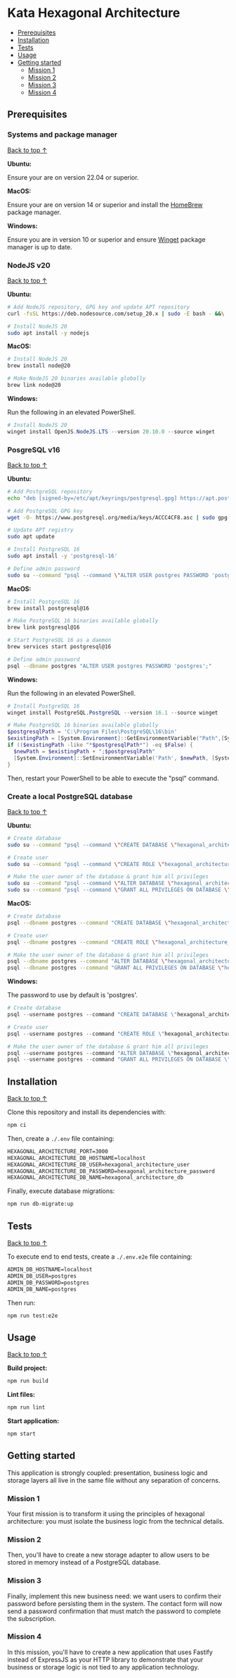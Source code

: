 # Kata Hexagonal Architecture

- [Prerequisites](#prerequisites)
- [Installation](#installation)
- [Tests](#tests)
- [Usage](#usage)
- [Getting started](#getting-started)
  - [Mission 1](#mission-1)
  - [Mission 2](#mission-2)
  - [Mission 3](#mission-3)
  - [Mission 4](#mission-4)

## Prerequisites

### Systems and package manager

[Back to top ↑](#kata-hexagonal-architecture)

**Ubuntu:**

Ensure your are on version 22.04 or superior.

**MacOS:**

Ensure your are on version 14 or superior and install the [HomeBrew](https://brew.sh/) package manager.

**Windows:**

Ensure you are in version 10 or superior and ensure [Winget](https://apps.microsoft.com/detail/9NBLGGH4NNS1?rtc=1&hl=fr-fr&gl=FR#activetab=pivot:overviewtab) package manager is up to date.

### NodeJS v20

[Back to top ↑](#kata-hexagonal-architecture)

**Ubuntu:**

```bash
# Add NodeJS repository, GPG key and update APT repository
curl -fsSL https://deb.nodesource.com/setup_20.x | sudo -E bash - &&\

# Install NodeJS 20
sudo apt install -y nodejs
```

**MacOS:**

```bash
# Install NodeJS 20
brew install node@20

# Make NodeJS 20 binaries available globally
brew link node@20
```

**Windows:**

Run the following in an elevated PowerShell.

```powershell
# Install NodeJS 20
winget install OpenJS.NodeJS.LTS --version 20.10.0 --source winget
```

### PosgreSQL v16

[Back to top ↑](#kata-hexagonal-architecture)

**Ubuntu:**

```bash
# Add PostgreSQL repository
echo "deb [signed-by=/etc/apt/keyrings/postgresql.gpg] https://apt.postgresql.org/pub/repos/apt $(lsb_release -cs)-pgdg main" | sudo tee /etc/apt/sources.list.d/pgdg.list > /dev/null

# Add PostgreSQL GPG key
wget -O- https://www.postgresql.org/media/keys/ACCC4CF8.asc | sudo gpg --dearmor | sudo tee /etc/apt/keyrings/postgresql.gpg > /dev/null

# Update APT registry
sudo apt update

# Install PostgreSQL 16
sudo apt install -y 'postgresql-16'

# Define admin password
sudo su --command "psql --command \"ALTER USER postgres PASSWORD 'postgres';\"" - postgres
```

**MacOS:**

```bash
# Install PostgreSQL 16
brew install postgresql@16

# Make PostgreSQL 16 binaries available globally
brew link postgresql@16

# Start PostgreSQL 16 as a daemon
brew services start postgresql@16

# Define admin password
psql --dbname postgres "ALTER USER postgres PASSWORD 'postgres';"
```

**Windows:**

Run the following in an elevated PowerShell.

```powershell
# Install PostgreSQL 16
winget install PostgreSQL.PostgreSQL --version 16.1 --source winget

# Make PostgreSQL 16 binaries available globally
$postgresqlPath = 'C:\Program Files\PostgreSQL\16\bin'
$existingPath = [System.Environment]::GetEnvironmentVariable("Path",[System.EnvironmentVariableTarget]::Machine)
if (($existingPath -like "*$postgresqlPath*") -eq $False) {
  $newPath = $existingPath + ";$postgresqlPath"
  [System.Environment]::SetEnvironmentVariable('Path', $newPath, [System.EnvironmentVariableTarget]::Machine)
}
```

Then, restart your PowerShell to be able to execute the "psql" command.

### Create a local PostgreSQL database

[Back to top ↑](#kata-hexagonal-architecture)

**Ubuntu:**

```bash
# Create database
sudo su --command "psql --command \"CREATE DATABASE \"hexagonal_architecture_db\" ENCODING UTF8;\"" - postgres

# Create user
sudo su --command "psql --command \"CREATE ROLE \"hexagonal_architecture_user\" WITH LOGIN PASSWORD 'hexagonal_architecture_password';\"" - postgres

# Make the user owner of the database & grant him all privileges
sudo su --command "psql --command \"ALTER DATABASE \"hexagonal_architecture_db\" OWNER TO \"hexagonal_architecture_user\";\"" - postgres
sudo su --command "psql --command \"GRANT ALL PRIVILEGES ON DATABASE \"hexagonal_architecture_db\" to \"hexagonal_architecture_user\";\"" - postgres
```

**MacOS:**

```bash
# Create database
psql --dbname postgres --command "CREATE DATABASE \"hexagonal_architecture_db\" ENCODING UTF8;"

# Create user
psql --dbname postgres --command "CREATE ROLE \"hexagonal_architecture_user\" WITH LOGIN PASSWORD 'hexagonal_architecture_password';"

# Make the user owner of the database & grant him all privileges
psql --dbname postgres --command "ALTER DATABASE \"hexagonal_architecture_db\" OWNER TO \"hexagonal_architecture_user\";"
psql --dbname postgres --command "GRANT ALL PRIVILEGES ON DATABASE \"hexagonal_architecture_db\" to \"hexagonal_architecture_user\";"
```

**Windows:**

The password to use by default is 'postgres'.

```powershell
# Create database
psql --username postgres --command "CREATE DATABASE \"hexagonal_architecture_db\" ENCODING UTF8;"

# Create user
psql --username postgres --command "CREATE ROLE \"hexagonal_architecture_user\" WITH LOGIN PASSWORD 'hexagonal_architecture_password';"

# Make the user owner of the database & grant him all privileges
psql --username postgres --command "ALTER DATABASE \"hexagonal_architecture_db\" OWNER TO \"hexagonal_architecture_user\";"
psql --username postgres --command "GRANT ALL PRIVILEGES ON DATABASE \"hexagonal_architecture_db\" to \"hexagonal_architecture_user\";"
```

## Installation

[Back to top ↑](#kata-hexagonal-architecture)

Clone this repository and install its dependencies with:

```bash
npm ci
```

Then, create a `./.env` file containing:

```txt
HEXAGONAL_ARCHITECTURE_PORT=3000
HEXAGONAL_ARCHITECTURE_DB_HOSTNAME=localhost
HEXAGONAL_ARCHITECTURE_DB_USER=hexagonal_architecture_user
HEXAGONAL_ARCHITECTURE_DB_PASSWORD=hexagonal_architecture_password
HEXAGONAL_ARCHITECTURE_DB_NAME=hexagonal_architecture_db
```

Finally, execute database migrations:

```bash
npm run db-migrate:up
```
## Tests

[Back to top ↑](#kata-hexagonal-architecture)

To execute end to end tests, create a `./.env.e2e` file containing:

```txt
ADMIN_DB_HOSTNAME=localhost
ADMIN_DB_USER=postgres
ADMIN_DB_PASSWORD=postgres
ADMIN_DB_NAME=postgres
```

Then run:

```bash
npm run test:e2e
```

## Usage

[Back to top ↑](#kata-hexagonal-architecture)

**Build project:**

```bash
npm run build
```

**Lint files:**

```bash
npm run lint
```

**Start application:**

```bash
npm start
```

## Getting started

This application is strongly coupled: presentation, business logic and storage
layers all live in the same file without any separation of concerns.

### Mission 1

Your first mission is to transform it using the principles of hexagonal architecture:
you must isolate the business logic from the technical details.

### Mission 2

Then, you'll have to create a new storage adapter to allow users to be stored in memory
instead of a PostgreSQL database.

### Mission 3

Finally, implement this new business need: we want users to confirm their password before persisting them in the system. The contact form will now send a password confirmation that must match the password to complete the subscription.

### Mission 4

In this mission, you'll have to create a new application that uses Fastify instead of ExpressJS as
your HTTP library to demonstrate that your business or storage logic is not tied to any application technology.

